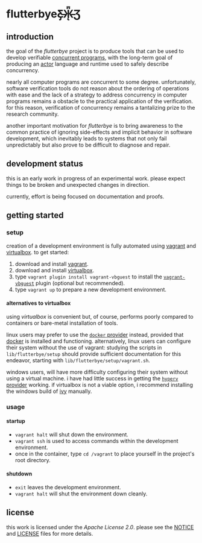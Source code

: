 flutterbyeƸ̵̡Ӝ̵̨̄Ʒ
=============

introduction
------------

the goal of the *flutterbye* project is to produce tools that can be used to develop verifiable [concurrent programs](https://en.wikipedia.org/wiki/Concurrent_computing), with the long-term goal of producing an [actor](https://en.wikipedia.org/wiki/Actor_model) language and runtime used to safely describe concurrency.

nearly all computer programs are concurrent to some degree. unfortunately, software verification tools do not reason about the ordering of operations with ease and the lack of a strategy to address concurrency in computer programs remains a obstacle to the practical application of the verification. for this reason, verification of concurrency remains a tantalizing prize to the research community.

another important motivation for *flutterbye* is to bring awareness to the common practice of ignoring side-effects and implicit behavior in software development, which inevitably leads to systems that not only fail unpredictably but also prove to be difficult to diagnose and repair.

development status
------------------

this is an early work in progress of an experimental work. please expect things to be broken and unexpected changes in direction.

currently, effort is being focused on documentation and proofs.

getting started
---------------

### setup

creation of a development environment is fully automated using [vagrant](http://vagrantup.com) and [virtualbox](http://virtualbox.org). to get started:

1. download and install [vagrant](http://vagrantup.com).
2. download and install [virtualbox](http://virtualbox.org).
3. type `vagrant plugin install vagrant-vbguest` to install the [`vagrant-vbguest`](https://github.com/dotless-de/vagrant-vbguest) plugin (optional but recommended).
4. type `vagrant up` to prepare a new development environment.

#### alternatives to virtualbox

using *virtualbox* is convenient but, of course, performs poorly compared to containers or bare-metal installation of tools.

linux users may prefer to use the [`docker` provider](https://www.vagrantup.com/docs/docker/) instead, provided that [docker](https://www.docker.com/) is installed and functioning. alternatively, linux users can configure their system without the use of vagrant: studying the scripts in `lib/flutterbye/setup` should provide sufficient documentation for this endeavor, starting with `lib/flutterbye/setup/vagrant.sh`.

windows users, will have more difficulty configuring their system without using a virtual machine. i have had little success in getting the [`hyperv` provider](https://www.vagrantup.com/docs/hyperv/) working. if virtualbox is not a viable option, i recommend installing the windows build of [ivy](https://microsoft.github.io/ivy/) manually.

### usage

#### startup
- `vagrant halt` will shut down the environment.
- `vagrant ssh` is used to access commands within the development environment.
- once in the container, type `cd /vagrant` to place yourself in the project's root directory.

#### shutdown
- `exit` leaves the development environment.
- `vagrant halt` will shut the environment down cleanly.

license
-------

this work is licensed under the *Apache License 2.0*. please see the [NOTICE](./NOTICE) and [LICENSE](./LICENSE) files for more details.
